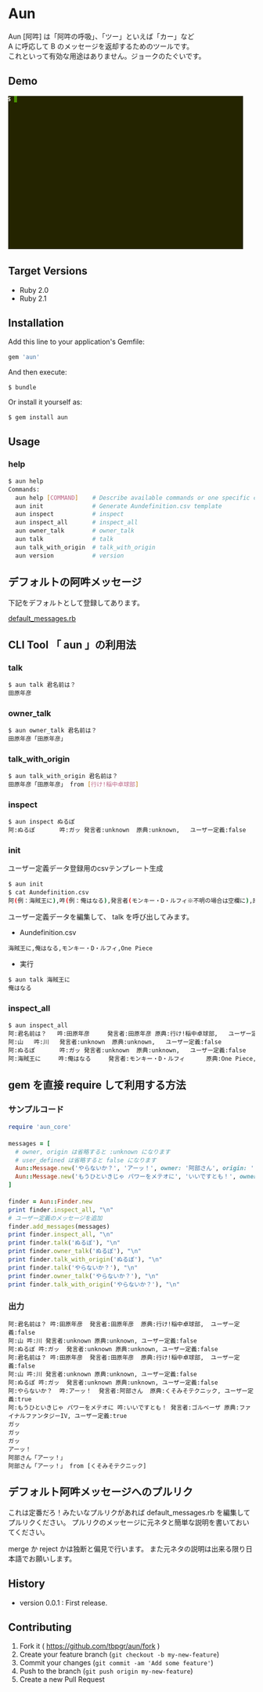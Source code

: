 # Aun

Aun [阿吽] は「阿吽の呼吸」、「ツー」といえば「カー」など  
A に呼応して B のメッセージを返却するためのツールです。  
これといって有効な用途はありません。ジョークのたぐいです。  

## Demo
![demo](./images/aun.gif)

## Target Versions
* Ruby 2.0
* Ruby 2.1

## Installation

Add this line to your application's Gemfile:

```ruby
gem 'aun'
```

And then execute:

    $ bundle

Or install it yourself as:

    $ gem install aun

## Usage
### help
~~~bash
$ aun help
Commands:
  aun help [COMMAND]    # Describe available commands or one specific command
  aun init              # Generate Aundefinition.csv template
  aun inspect           # inspect
  aun inspect_all       # inspect_all
  aun owner_talk        # owner_talk
  aun talk              # talk
  aun talk_with_origin  # talk_with_origin
  aun version           # version
~~~

## デフォルトの阿吽メッセージ
下記をデフォルトとして登録してあります。

[default_messages.rb](./lib/aun/default_messages.rb)

## CLI Tool 「 aun 」の利用法
### talk
~~~bash
$ aun talk 君名前は？
田原年彦
~~~

### owner_talk
~~~bash
$ aun owner_talk 君名前は？
田原年彦「田原年彦」
~~~

### talk_with_origin
~~~bash
$ aun talk_with_origin 君名前は？
田原年彦「田原年彦」 from [行け!稲中卓球部]
~~~

### inspect
~~~bash
$ aun inspect ぬるぽ
阿:ぬるぽ       吽:ガッ 発言者:unknown  原典:unknown,   ユーザー定義:false
~~~

### init
ユーザー定義データ登録用のcsvテンプレート生成

~~~bash
$ aun init
$ cat Aundefinition.csv
阿(例：海賊王に),吽(例：俺はなる),発言者(モンキー・D・ルフィ※不明の場合は空欄に),原典(One Piece※不明の場合は空欄に)
~~~

ユーザー定義データを編集して、 talk を呼び出してみます。

* Aundefinition.csv

~~~
海賊王に,俺はなる,モンキー・D・ルフィ,One Piece
~~~

* 実行

~~~bash
$ aun talk 海賊王に
俺はなる
~~~

### inspect_all
~~~bash
$ aun inspect_all
阿:君名前は？   吽:田原年彦     発言者:田原年彦 原典:行け!稲中卓球部,   ユーザー定義:false
阿:山   吽:川   発言者:unknown  原典:unknown,   ユーザー定義:false
阿:ぬるぽ       吽:ガッ 発言者:unknown  原典:unknown,   ユーザー定義:false
阿:海賊王に     吽:俺はなる     発言者:モンキー・D・ルフィ      原典:One Piece, ユーザー定義:true
~~~

## gem を直接 require して利用する方法

### サンプルコード
~~~ruby
require 'aun_core'

messages = [
  # owner, origin は省略すると :unknown になります
  # user_defined は省略すると false になります
  Aun::Message.new('やらないか？', 'アーッ！', owner: '阿部さん', origin: 'くそみそテクニック', user_defined: true),
  Aun::Message.new('もうひといきじゃ パワーをメテオに', 'いいですとも！', owner: 'ゴルベーザ', origin: 'ファイナルファンタジーIV', user_defined: true)
]

finder = Aun::Finder.new
print finder.inspect_all, "\n"
# ユーザー定義のメッセージを追加
finder.add_messages(messages)
print finder.inspect_all, "\n"
print finder.talk('ぬるぽ'), "\n"
print finder.owner_talk('ぬるぽ'), "\n"
print finder.talk_with_origin('ぬるぽ'), "\n"
print finder.talk('やらないか？'), "\n"
print finder.owner_talk('やらないか？'), "\n"
print finder.talk_with_origin('やらないか？'), "\n"
~~~

### 出力

~~~
阿:君名前は？ 吽:田原年彦  発言者:田原年彦  原典:行け!稲中卓球部,  ユーザー定義:false
阿:山 吽:川 発言者:unknown 原典:unknown, ユーザー定義:false
阿:ぬるぽ 吽:ガッ  発言者:unknown 原典:unknown, ユーザー定義:false
阿:君名前は？ 吽:田原年彦  発言者:田原年彦  原典:行け!稲中卓球部,  ユーザー定義:false
阿:山 吽:川 発言者:unknown 原典:unknown, ユーザー定義:false
阿:ぬるぽ 吽:ガッ  発言者:unknown 原典:unknown, ユーザー定義:false
阿:やらないか？  吽:アーッ！  発言者:阿部さん  原典:くそみそテクニック, ユーザー定義:true
阿:もうひといきじゃ パワーをメテオに 吽:いいですとも！ 発言者:ゴルベーザ 原典:ファイナルファンタジーIV, ユーザー定義:true
ガッ
ガッ
ガッ
アーッ！
阿部さん「アーッ！」
阿部さん「アーッ！」 from [くそみそテクニック]
~~~

## デフォルト阿吽メッセージへのプルリク
これは定番だろ！みたいなプルリクがあれば default_messages.rb を編集してプルリクください。
プルリクのメッセージに元ネタと簡単な説明を書いておいてください。

merge か reject かは独断と偏見で行います。
また元ネタの説明は出来る限り日本語でお願いします。

## History
* version 0.0.1 : First release.

## Contributing

1. Fork it ( https://github.com/tbpgr/aun/fork )
2. Create your feature branch (`git checkout -b my-new-feature`)
3. Commit your changes (`git commit -am 'Add some feature'`)
4. Push to the branch (`git push origin my-new-feature`)
5. Create a new Pull Request
